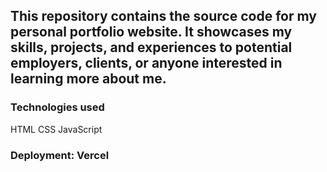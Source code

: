 ## This repository contains the source code for my personal portfolio website. It showcases my skills, projects, and experiences to potential employers, clients, or anyone interested in learning more about me.
### Technologies used
HTML
CSS
JavaScript

### Deployment: Vercel


